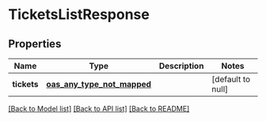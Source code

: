 # TicketsListResponse
## Properties

| Name | Type | Description | Notes |
|------------ | ------------- | ------------- | -------------|
| **tickets** | [**oas_any_type_not_mapped**](.md) |  | [default to null] |

[[Back to Model list]](../README.md#documentation-for-models) [[Back to API list]](../README.md#documentation-for-api-endpoints) [[Back to README]](../README.md)

